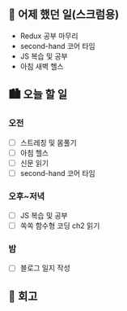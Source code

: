 ## 🌃 어제 했던 일(스크럼용)

- Redux 공부 마무리
- second-hand 코어 타임
- JS 복습 및 공부
- 아침 새벽 헬스

## 🏙️ 오늘 할 일

### 오전

- [ ] 스트레칭 및 몸풀기
- [ ] 아침 헬스
- [ ] 신문 읽기
- [ ] second-hand 코어 타임

### 오후~저녁

- [ ] JS 복습 및 공부
- [ ] 쏙쏙 함수형 코딩 ch2 읽기

### 밤

- [ ] 블로그 일지 작성

## 🌆 회고


